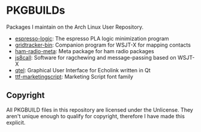 # PKGBUILDs

Packages I maintain on the Arch Linux User Repository.

- [espresso-logic](https://aur.archlinux.org/packages/espresso-logic/): The espresso PLA logic minimization program
- [gridtracker-bin](https://aur.archlinux.org/packages/gridtracker-bin/): Companion program for WSJT-X for mapping contacts
- [ham-radio-meta](https://aur.archlinux.org/packages/ham-radio-meta/): Meta package for ham radio packages
- [js8call](https://aur.archlinux.org/packages/js8call/): Software for ragchewing and message-passing based on WSJT-X
- [qtel](https://aur.archlinux.org/packages/qtel/): Graphical User Interface for Echolink written in Qt
- [ttf-marketingscript](https://aur.archlinux.org/packages/ttf-marketingscript/): Marketing Script font family

## Copyright

All PKGBUILD files in this repository are licensed under the Unlicense. They aren't unique enough to qualify for copyright, therefore I have made this explicit.

